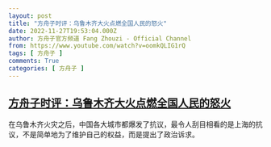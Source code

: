 ```yaml
---
layout: post
title: "方舟子时评：乌鲁木齐大火点燃全国人民的怒火"
date: 2022-11-27T19:53:04.000Z
author: 方舟子官方频道 Fang Zhouzi - Official Channel
from: https://www.youtube.com/watch?v=oomkQLIG1rQ
tags: [ 方舟子 ]
comments: True
categories: [ 方舟子 ]
---
```

<!--1669578784000-->
[方舟子时评：乌鲁木齐大火点燃全国人民的怒火](https://www.youtube.com/watch?v=oomkQLIG1rQ)
------

<div>
在乌鲁木齐火灾之后，中国各大城市都爆发了抗议，最令人刮目相看的是上海的抗议，不是简单地为了维护自己的权益，而是提出了政治诉求。
</div>
